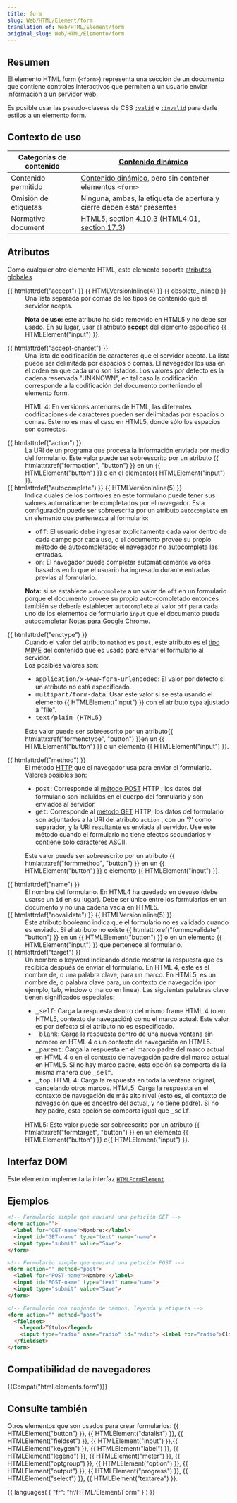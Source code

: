 ```yaml
---
title: form
slug: Web/HTML/Element/form
translation_of: Web/HTML/Element/form
original_slug: Web/HTML/Elemento/form
---
```

## Resumen

El elemento HTML form (`<form>`) representa una sección de un documento que contiene controles interactivos que permiten a un usuario enviar información a un servidor web.

Es posible usar las pseudo-clasess de CSS [`:valid`](/es/CSS/%3Avalid) e [`:invalid`](/es/CSS/%3Ainvalid) para darle estilos a un elemento form.

## Contexto de uso

| Categorías de contenido | [Contenido dinámico](/en/HTML/Content_categories#flow_content)                                                                                                                        |
| ----------------------- | ------------------------------------------------------------------------------------------------------------------------------------------------------------------------------------- |
| Contenido permitido     | [Contenido dinámico](/en/HTML/Content_categories#flow_content), pero sin contener elementos `<form>`                                                                                  |
| Omisión de etiquetas    | Ninguna, ambas, la etiqueta de apertura y cierre deben estar presentes                                                                                                                |
| Normative document      | [HTML5, section 4.10.3](http://www.w3.org/TR/html5/forms.html#the-form-element) ([HTML4.01, section 17.3](http://www.w3.org/TR/1999/REC-html401-19991224/interact/forms.html#h-17.3)) |

## Atributos

Como cualquier otro elemento HTML, este elemento soporta [atributos globales](/en/HTML/Global_attributes)

<dl><dt>{{ htmlattrdef("accept") }} {{ HTMLVersionInline(4) }} {{ obsolete_inline() }}</dt><dd>Una lista separada por comas de los tipos de contenido que el servidor acepta.<br><div class="note"><p><strong>Nota de uso: </strong>este atributo ha sido removido en HTML5 y no debe ser usado. En su lugar, usar el atributo <strong><a href="/es/HTML/Element/Input#attr-accept" title="/en/HTML/Element/Input#attr-accept">accept</a></strong> del elemento específico {{ HTMLElement("input") }}.</p></div></dd><dt>{{ htmlattrdef("accept-charset") }}</dt><dd>Una lista de codificación de caracteres que el servidor acepta. La lista puede ser delimitada por espacios o comas. El navegador los usa en el orden en que cada uno son listados. Los valores por defecto es la cadena reservada "UNKNOWN", en tal caso la codificación corresponde a la codificación del documento conteniendo el elemento form.<br><p>HTML 4: En versiones anteriores de HTML, las diferentes codificaciones de caracteres pueden ser delimitadas por espacios o comas. Este no es más el caso en HTML5, donde sólo los espacios son correctos.</p></dd><dt>{{ htmlattrdef("action") }}</dt><dd>La URI de un programa que procesa la información enviada por medio del formulario. Este valor puede ser sobreescrito por un atributo {{ htmlattrxref("formaction", "button") }} en un {{ HTMLElement("button") }} o en el elemento{{ HTMLElement("input") }}.</dd><dt>{{ htmlattrdef("autocomplete") }} {{ HTMLVersionInline(5) }}</dt><dd>Indica cuales de los controles en este formulario puede tener sus valores automáticamente completados por el navegador. Esta configuración puede ser sobreescrita por un atributo <code>autocomplete</code> en un elemento que pertenezca al formulario:<ul><li><span style="font-family: Courier New;">off</span>: El usuario debe ingresar explicitamente cada valor dentro de cada campo por cada uso, o el documento provee su propio método de autocompletado; el navegador no autocompleta las entradas.</li><li><span style="font-family: Courier New;">on</span>: El navegador puede completar automáticamente valores basados en lo que el usuario ha ingresado durante entradas previas al formulario.</li></ul><div class="note"><p><strong>Nota:</strong> si se establece <code>autocomplete</code> a un valor de <code>off</code> en un formulario porque el documento provee su propio auto-completado entonces también se debería establecer <code>autocomplete</code> al valor <code>off</code> para cada uno de los elementos de formulario <code>input</code> que el documento pueda autocompletar <a href="#notas_para_google_chrome">Notas para Google Chrome</a>.</p></div></dd><dt>{{ htmlattrdef("enctype") }}</dt><dd>Cuando el valor del atributo <code>method</code> es <span style="font-family: Courier New;">post</span>, este atributo es el <a href="http://en.wikipedia.org/wiki/Mime_type">tipo MIME</a> del contenido que es usado para enviar el formulario al servidor.</dd><dd>Los posibles valores son:<ul><li><span style="font-family: Courier New;">application/x-www-form-urlencoded</span>: El valor por defecto si un atributo no está especificado.</li><li><span style="font-family: Courier New;">multipart/form-data</span>: Usar este valor si se está usando el elemento {{ HTMLElement("input") }} con el atributo <code>type</code> ajustado a "file".</li><li><span style="font-family: Courier New;">text/plain (HTML5)</span></li></ul><p>Este valor puede ser sobreescrito por un atributo{{ htmlattrxref("formenctype", "button") }}en un {{ HTMLElement("button") }} o un elemento {{ HTMLElement("input") }}.</p></dd><dt>{{ htmlattrdef("method") }}</dt><dd>El método <a class="external" href="http://www.w3.org/Protocols/rfc2616/rfc2616.html">HTTP</a> que el navegador usa para enviar el formulario. Valores posibles son:<ul><li><span style="font-family: Courier New;">post</span>: Corresponde al <a href="http://www.w3.org/Protocols/rfc2616/rfc2616-sec9.html#sec9.5">método POST</a> HTTP ; los datos del formulario son incluidos en el cuerpo del formulario y son enviados al servidor.</li><li><span style="font-family: Courier New;">get</span>: Corresponde al <a href="http://www.w3.org/Protocols/rfc2616/rfc2616-sec9.html#sec9.3">método GET</a> HTTP; los datos del formulario son adjuntados a la URI del atributo <code>action</code> , con un '?' como separador, y la URI resultante es enviada al servidor. Use este método cuando el formulario no tiene efectos secundarios y contiene solo caracteres ASCII.</li></ul><p>Este valor puede ser sobreescrito por un atributo {{ htmlattrxref("formmethod", "button") }} en un {{ HTMLElement("button") }} o elemento {{ HTMLElement("input") }}.</p></dd><dt>{{ htmlattrdef("name") }}</dt><dd>El nombre del formulario. En HTML4 ha quedado en desuso (debe usarse un <span style="font-family: Courier New;">id</span> en su lugar). Debe ser único entre los formularios en un documento y no una cadena vacia en HTML5.</dd><dt>{{ htmlattrdef("novalidate") }} {{ HTMLVersionInline(5) }}</dt><dd>Este atributo booleano indica que el formulario no es validado cuando es enviado. Si el atributo no existe {{ htmlattrxref("formnovalidate", "button") }} en un {{ HTMLElement("button") }} o en un elemento {{ HTMLElement("input") }} que pertenece al formulario.</dd><dt>{{ htmlattrdef("target") }}</dt><dd>Un nombre o keyword indicando donde mostrar la respuesta que es recibida después de enviar el formulario. En HTML 4, este es el nombre de, o una palabra clave, para un marco. En HTML5, es un nombre de, o palabra clave para, un contexto de navegación (por ejemplo, tab, window o marco en línea). Las siguientes palabras clave tienen significados especiales:<ul><li><span style="font-family: Courier New;">_self</span>: Carga la respuesta dentro del mismo frame HTML 4 (o en HTML5, contexto de navegación) como el marco actual. Este valor es por defecto si el atributo no es especificado.</li><li><span style="font-family: Courier New;">_blank</span>: Carga la respuesta dentro de una nueva ventana sin nombre en HTML 4 o un contexto de navegación en HTML5.</li><li><span style="font-family: Courier New;">_parent</span>: Carga la respuesta en el marco padre del marco actual en HTML 4 o en el contexto de navegación padre del marco actual en HTML5. Si no hay marco padre, esta opción se comporta de la misma manera que <span style="font-family: Courier New;">_self</span>.</li><li><span style="font-family: Courier New;">_top</span>: HTML 4: Carga la respuesta en toda la ventana original, cancelando otros marcos. HTML5: Carga la respuesta en el contexto de navegación de más alto nivel (esto es, el contexto de navegación que es ancestro del actual, y no tiene padre). Si no hay padre, esta opción se comporta igual que <span style="font-family: Courier New;">_self</span>.</li></ul><p>HTML5: Este valor puede ser sobreescrito por un atributo {{ htmlattrxref("formtarget", "button") }} en un elemento {{ HTMLElement("button") }} o{{ HTMLElement("input") }}.</p></dd></dl>

## Interfaz DOM

Este elemento implementa la interfaz [`HTMLFormElement`](/es/DOM/HTMLFormElement "en/DOM/form").

## Ejemplos

```html
<!-- Formulario simple que enviará una petición GET -->
<form action="">
  <label for="GET-name">Nombre:</label>
  <input id="GET-name" type="text" name="name">
  <input type="submit" value="Save">
</form>

<!-- Formulario simple que enviará una petición POST -->
<form action="" method="post">
  <label for="POST-name">Nombre:</label>
  <input id="POST-name" type="text" name="name">
  <input type="submit" value="Save">
</form>

<!-- Formulario con conjunto de campos, leyenda y etiqueta -->
<form action="" method="post">
  <fieldset>
    <legend>Título</legend>
    <input type="radio" name="radio" id="radio"> <label for="radio">Clic aquí</label>
  </fieldset>
</form>
```

## Compatibilidad de navegadores

{{Compat("html.elements.form")}}

## Consulte también

Otros elementos que son usados para crear formularios: {{ HTMLElement("button") }}, {{ HTMLElement("datalist") }}, {{ HTMLElement("fieldset") }}, {{ HTMLElement("input") }},{{ HTMLElement("keygen") }}, {{ HTMLElement("label") }}, {{ HTMLElement("legend") }}, {{ HTMLElement("meter") }}, {{ HTMLElement("optgroup") }}, {{ HTMLElement("option") }}, {{ HTMLElement("output") }}, {{ HTMLElement("progress") }}, {{ HTMLElement("select") }}, {{ HTMLElement("textarea") }}.

{{ languages( { "fr": "fr/HTML/Element/Form" } ) }}
